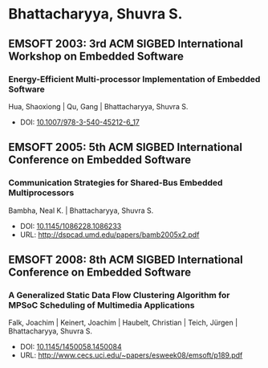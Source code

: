 # Bhattacharyya, Shuvra S.

## EMSOFT 2003: 3rd ACM SIGBED International Workshop on Embedded Software

### Energy-Efficient Multi-processor Implementation of Embedded Software
Hua, Shaoxiong | Qu, Gang | Bhattacharyya, Shuvra S.
* DOI: [10.1007/978-3-540-45212-6_17](https://doi.org/10.1007/978-3-540-45212-6_17)

## EMSOFT 2005: 5th ACM SIGBED International Conference on Embedded Software

### Communication Strategies for Shared-Bus Embedded Multiprocessors
Bambha, Neal K. | Bhattacharyya, Shuvra S.
* DOI: [10.1145/1086228.1086233](https://doi.org/10.1145/1086228.1086233)
* URL: <http://dspcad.umd.edu/papers/bamb2005x2.pdf>

## EMSOFT 2008: 8th ACM SIGBED International Conference on Embedded Software

### A Generalized Static Data Flow Clustering Algorithm for MPSoC Scheduling of Multimedia Applications
Falk, Joachim | Keinert, Joachim | Haubelt, Christian | Teich, Jürgen | Bhattacharyya, Shuvra S.
* DOI: [10.1145/1450058.1450084](https://doi.org/10.1145/1450058.1450084)
* URL: <http://www.cecs.uci.edu/~papers/esweek08/emsoft/p189.pdf>

